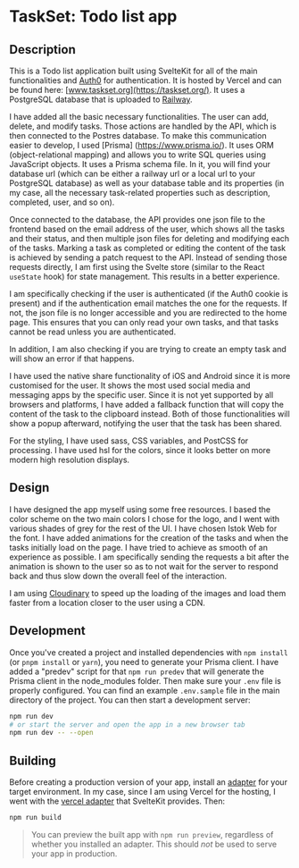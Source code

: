 # TaskSet: Todo list app

## Description

This is a Todo list application built using SvelteKit for all of the main functionalities and [Auth0](https://auth0.com/) for authentication. It is hosted by Vercel and can be found here: [www.taskset.org](https://taskset.org/). It uses a PostgreSQL database that is uploaded to [Railway](https://railway.app).

I have added all the basic necessary functionalities. The user can add, delete, and modify tasks. Those actions are handled by the API, which is then connected to the Postres database. To make this communication easier to develop, I used [Prisma] (https://www.prisma.io/). It uses ORM (object-relational mapping) and allows you to write SQL queries using JavaScript objects. It uses a Prisma schema file. In it, you will find your database url (which can be either a railway url or a local url to your PostgreSQL database) as well as your database table and its properties (in my case, all the necessary task-related properties such as description, completed, user, and so on).

Once connected to the database, the API provides one json file to the frontend based on the email address of the user, which shows all the tasks and their status, and then multiple json files for deleting and modifying each of the tasks. Marking a task as completed or editing the content of the task is achieved by sending a patch request to the API. Instead of sending those requests directly, I am first using the Svelte store (similar to the React `useState` hook) for state management. This results in a better experience.

I am specifically checking if the user is authenticated (if the Auth0 cookie is present) and if the authentication email matches the one for the requests. If not, the json file is no longer accessible and you are redirected to the home page. This ensures that you can only read your own tasks, and that tasks cannot be read unless you are authenticated.

In addition, I am also checking if you are trying to create an empty task and will show an error if that happens.

I have used the native share functionality of iOS and Android since it is more customised for the user. It shows the most used social media and messaging apps by the specific user. Since it is not yet supported by all browsers and platforms, I have added a fallback function that will copy the content of the task to the clipboard instead. Both of those functionalities will show a popup afterward, notifying the user that the task has been shared.

For the styling, I have used sass, CSS variables, and PostCSS for processing. I have used hsl for the colors, since it looks better on more modern high resolution displays.

## Design

I have designed the app myself using some free resources. I based the color scheme on the two main colors I chose for the logo, and I went with various shades of grey for the rest of the UI. I have chosen Istok Web for the font. I have added animations for the creation of the tasks and when the tasks initially load on the page. I have tried to achieve as smooth of an experience as possible. I am specifically sending the requests a bit after the animation is shown to the user so as to not wait for the server to respond back and thus slow down the overall feel of the interaction.

I am using [Cloudinary](https://cloudinary.com/) to speed up the loading of the images and load them faster from a location closer to the user using a CDN.

## Development

Once you've created a project and installed dependencies with `npm install` (or `pnpm install` or `yarn`), you need to generate your Prisma client. I have added a "predev" script for that `npm run predev` that will generate the Prisma client in the node_modules folder. Then make sure your `.env` file is properly configured. You can find an example `.env.sample` file in the main directory of the project. 
You can then start a development server:
```bash
npm run dev
# or start the server and open the app in a new browser tab
npm run dev -- --open
```

## Building

Before creating a production version of your app, install an [adapter](https://kit.svelte.dev/docs#adapters) for your target environment. In my case, since I am using Vercel for the hosting, I went with the [vercel adapter](https://github.com/sveltejs/kit/tree/master/packages/adapter-vercel) that SvelteKit provides. Then:

```bash
npm run build
```

> You can preview the built app with `npm run preview`, regardless of whether you installed an adapter. This should _not_ be used to serve your app in production.

